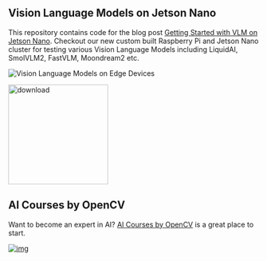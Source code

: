 ## Vision Language Models on Jetson Nano
This repository contains code for the blog post [Getting Started with VLM on Jetson Nano](https://learnopencv.com/vlm-on-jetson-nano/).
Checkout our new custom built Raspberry Pi and Jetson Nano cluster for testing various Vision Language Models including LiquidAI, SmolVLM2, FastVLM, Moondream2 etc.

![Vision Language Models on Edge Devices](https://learnopencv.com/wp-content/uploads/2025/09/vlm-on-jetson-orin-nano-1.gif)

[<img src="https://learnopencv.com/wp-content/uploads/2022/07/download-button-e1657285155454.png" alt="download" width="200">](https://www.dropbox.com/scl/fo/h1k05f5ejysmpvq3y75jv/AD8LwHKrzBleFuNq1lSuXxo?rlkey=346652tp74c12uxt2z3c20pvm&st=9mzor6y4&dl=1)

## AI Courses by OpenCV

Want to become an expert in AI? [AI Courses by OpenCV](https://opencv.org/courses/) is a great place to start.

[![img](https://learnopencv.com/wp-content/uploads/2023/01/AI-Courses-By-OpenCV-Github.png)](https://opencv.org/courses/)